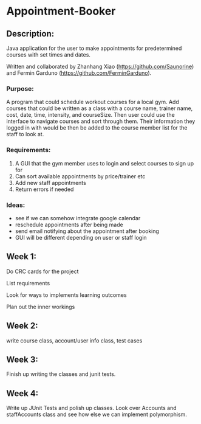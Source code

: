 # Appointment-Booker
## Description:
Java application for the user to make appointments for predetermined courses with set times and dates.

Written and collaborated by Zhanhang Xiao (https://github.com/Saunorine) and Fermin Garduno (https://github.com/FerminGarduno).

### Purpose:
A program that could schedule workout courses for a local gym. Add courses that could be written as a class with a course name, trainer name, cost, date, time, intensity, and courseSize. Then user could use the interface to navigate courses and sort through them. Their information they logged in with would be then be added to the course member list for the staff to look at.

### Requirements:
1. A GUI that the gym member uses to login and select courses to sign up for
2. Can sort available appointments by price/trainer etc
3. Add new staff appointments
4. Return errors if needed

### Ideas:
  * see if we can somehow integrate google calendar
  * reschedule appointments after being made
  * send email notifying about the appointment after booking
  * GUI will be different depending on user or staff login

## Week 1:
Do CRC cards for the project

List requirements

Look for ways to implements learning outcomes

Plan out the inner workings

## Week 2:
write course class, account/user info class, test cases

## Week 3:
Finish up writing the classes and junit tests.

## Week 4: 
Write up JUnit Tests and polish up classes. Look over Accounts and staffAccounts class and see how else we can implement polymorphism. 

